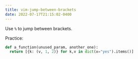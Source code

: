 ```yaml
---
title: vim-jump-between-brackets 
date: 2022-07-17T21:15:02-0400
---
```


Use `%` to jump between brackets.

Practice:

```python
def a_function(unused_param, another_one):
  return [{k: (v, 1, 2)} for k,v in dict(x="yes").items()]
```


